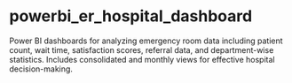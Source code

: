 # powerbi_er_hospital_dashboard
Power BI dashboards for analyzing emergency room data including patient count, wait time, satisfaction scores, referral data, and department-wise statistics. Includes consolidated and monthly views for effective hospital decision-making.
